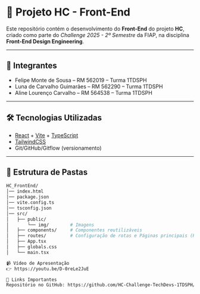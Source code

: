 # 🚀 Projeto HC - Front-End

Este repositório contém o desenvolvimento do **Front-End** do projeto **HC**, criado como parte do *Challenge 2025 - 2º Semestre* da FIAP, na disciplina **Front-End Design Engineering**.

---

## 👥 Integrantes
- Felipe Monte de Sousa – RM 562019 – Turma 1TDSPH
- Luna de Carvalho Guimarães – RM 562290 – Turma 1TDSPH
- Aline Lourenço Carvalho – RM 564538 – Turma 1TDSPH

---

## 🛠️ Tecnologias Utilizadas
- [React](https://react.dev/) + [Vite](https://vitejs.dev/) + [TypeScript](https://www.typescriptlang.org/)
- [TailwindCSS](https://tailwindcss.com/)
- Git/GitHub/Gitflow (versionamento)


---

## 📂 Estrutura de Pastas

```bash
HC_FrontEnd/
│── index.html
│── package.json
│── vite.config.ts
│── tsconfig.json
│── src/
│   ├── public/   
│       └── img/        # Imagens 
│   ├── components/     # Componentes reutilizáveis
│   ├── routes/         # Configuração de rotas e Páginas principais (Home, FAQ, Contato, Integrantes)
│   ├── App.tsx
│   ├── globals.css
│   └── main.tsx

📹 Vídeo de Apresentação
👉 https://youtu.be/D-0reLe2JuE

🔗 Links Importantes
Repositório no GitHub: https://github.com/HC-Challenge-TechDevs-1TDSPH/Challenge_Sprint3.git
